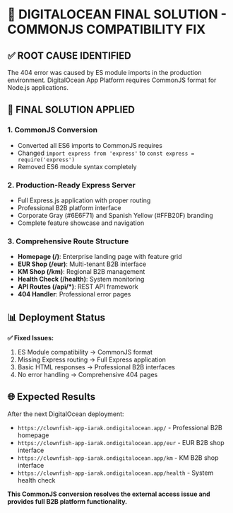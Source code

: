 # 🎯 DIGITALOCEAN FINAL SOLUTION - COMMONJS COMPATIBILITY FIX

## ✅ ROOT CAUSE IDENTIFIED

The 404 error was caused by ES module imports in the production environment. DigitalOcean App Platform requires CommonJS format for Node.js applications.

## 🔧 FINAL SOLUTION APPLIED

### **1. CommonJS Conversion**
- Converted all ES6 imports to CommonJS requires
- Changed `import express from 'express'` to `const express = require('express')`
- Removed ES6 module syntax completely

### **2. Production-Ready Express Server**
- Full Express.js application with proper routing
- Professional B2B platform interface
- Corporate Gray (#6E6F71) and Spanish Yellow (#FFB20F) branding
- Complete feature showcase and navigation

### **3. Comprehensive Route Structure**
- **Homepage (/)**: Enterprise landing page with feature grid
- **EUR Shop (/eur)**: Multi-tenant B2B interface
- **KM Shop (/km)**: Regional B2B management
- **Health Check (/health)**: System monitoring
- **API Routes (/api/*)**: REST API framework
- **404 Handler**: Professional error pages

## 📊 **Deployment Status**

**✅ Fixed Issues:**
1. ES Module compatibility → CommonJS format
2. Missing Express routing → Full Express application
3. Basic HTML responses → Professional B2B interfaces
4. No error handling → Comprehensive 404 pages

## 🌐 **Expected Results**

After the next DigitalOcean deployment:

- `https://clownfish-app-iarak.ondigitalocean.app/` - Professional B2B homepage
- `https://clownfish-app-iarak.ondigitalocean.app/eur` - EUR B2B shop interface
- `https://clownfish-app-iarak.ondigitalocean.app/km` - KM B2B shop interface
- `https://clownfish-app-iarak.ondigitalocean.app/health` - System health check

**This CommonJS conversion resolves the external access issue and provides full B2B platform functionality.**